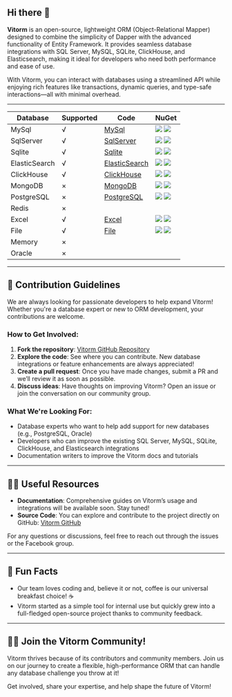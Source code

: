 ## Hi there 👋

**Vitorm** is an open-source, lightweight ORM (Object-Relational Mapper) designed to combine the simplicity of Dapper with the advanced functionality of Entity Framework. It provides seamless database integrations with SQL Server, MySQL, SQLite, ClickHouse, and Elasticsearch, making it ideal for developers who need both performance and ease of use.

With Vitorm, you can interact with databases using a streamlined API while enjoying rich features like transactions, dynamic queries, and type-safe interactions—all with minimal overhead.

---


| Database | Supported | Code | NuGet |
| -------- | -------- | -------- | -------- |
| MySql         |   √   | [MySql](https://github.com/Vit-Orm/Vitorm/tree/master/src/Vitorm.MySql)             |  [![](https://img.shields.io/nuget/v/Vitorm.MySql.svg)](https://www.nuget.org/packages/Vitorm.MySql) ![](https://img.shields.io/nuget/dt/Vitorm.MySql.svg)   |
| SqlServer     |   √   | [SqlServer](https://github.com/Vit-Orm/Vitorm/tree/master/src/Vitorm.SqlServer)     |  [![](https://img.shields.io/nuget/v/Vitorm.SqlServer.svg)](https://www.nuget.org/packages/Vitorm.SqlServer) ![](https://img.shields.io/nuget/dt/Vitorm.SqlServer.svg)   |
| Sqlite        |   √   | [Sqlite](https://github.com/Vit-Orm/Vitorm/tree/master/src/Vitorm.Sqlite)           |  [![](https://img.shields.io/nuget/v/Vitorm.Sqlite.svg)](https://www.nuget.org/packages/Vitorm.Sqlite) ![](https://img.shields.io/nuget/dt/Vitorm.Sqlite.svg)   |
| ElasticSearch |   √   | [ElasticSearch](https://github.com/Vit-Orm/Vitorm.ElasticSearch)     |  [![](https://img.shields.io/nuget/v/Vitorm.ElasticSearch.svg)](https://www.nuget.org/packages/Vitorm.ElasticSearch) ![](https://img.shields.io/nuget/dt/Vitorm.ElasticSearch.svg)   |
| ClickHouse    |   √   | [ClickHouse](https://github.com/Vit-Orm/Vitorm.ClickHouse)     |  [![](https://img.shields.io/nuget/v/Vitorm.ClickHouse.svg)](https://www.nuget.org/packages/Vitorm.ClickHouse) ![](https://img.shields.io/nuget/dt/Vitorm.ClickHouse.svg)   |
| MongoDB       |   ×   | [MongoDB](https://github.com/Vit-Orm/Vitorm.MongoDB)     |  [![](https://img.shields.io/nuget/v/Vitorm.MongoDB.svg)](https://www.nuget.org/packages/Vitorm.MongoDB) ![](https://img.shields.io/nuget/dt/Vitorm.MongoDB.svg)   |
| PostgreSQL    |   ×   | [PostgreSQL](https://github.com/Vit-Orm/Vitorm.PostgreSQL)     |  [![](https://img.shields.io/nuget/v/Vitorm.PostgreSQL.svg)](https://www.nuget.org/packages/Vitorm.PostgreSQL) ![](https://img.shields.io/nuget/dt/Vitorm.PostgreSQL.svg)   |
| Redis         |   ×   |      |      |
| Excel         |   √   | [Excel](https://github.com/Vit-Orm/Vitorm.Excel)     |  [![](https://img.shields.io/nuget/v/Vitorm.Excel.svg)](https://www.nuget.org/packages/Vitorm.Excel) ![](https://img.shields.io/nuget/dt/Vitorm.Excel.svg)   |
| File          |   √   | [File](https://github.com/Vit-Orm/Vitorm.File)     |  [![](https://img.shields.io/nuget/v/Vitorm.File.svg)](https://www.nuget.org/packages/Vitorm.File) ![](https://img.shields.io/nuget/dt/Vitorm.File.svg)   |
| Memory        |   ×   |      |      |
| Oracle        |   ×   |      |      |

---


## 🌈 Contribution Guidelines

We are always looking for passionate developers to help expand Vitorm! Whether you're a database expert or new to ORM development, your contributions are welcome.

### How to Get Involved:
1. **Fork the repository**: [Vitorm GitHub Repository](https://github.com/Vit-Orm/Vitorm)
2. **Explore the code**: See where you can contribute. New database integrations or feature enhancements are always appreciated!
3. **Create a pull request**: Once you have made changes, submit a PR and we’ll review it as soon as possible.
4. **Discuss ideas**: Have thoughts on improving Vitorm? Open an issue or join the conversation on our community group.

### What We're Looking For:
- Database experts who want to help add support for new databases (e.g., PostgreSQL, Oracle)
- Developers who can improve the existing SQL Server, MySQL, SQLite, ClickHouse, and Elasticsearch integrations
- Documentation writers to improve the Vitorm docs and tutorials

---

## 👩‍💻 Useful Resources

- **Documentation**: Comprehensive guides on Vitorm’s usage and integrations will be available soon. Stay tuned!
- **Source Code**: You can explore and contribute to the project directly on GitHub: [Vitorm GitHub](https://github.com/Vit-Orm/Vitorm)

For any questions or discussions, feel free to reach out through the issues or the Facebook group.

---

## 🍿 Fun Facts

- Our team loves coding and, believe it or not, coffee is our universal breakfast choice! ☕
- Vitorm started as a simple tool for internal use but quickly grew into a full-fledged open-source project thanks to community feedback.
  
---

## 🙋‍♀️ Join the Vitorm Community!

Vitorm thrives because of its contributors and community members. Join us on our journey to create a flexible, high-performance ORM that can handle any database challenge you throw at it! 

Get involved, share your expertise, and help shape the future of Vitorm!

